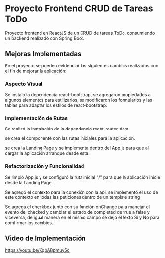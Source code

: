 # Proyecto Frontend CRUD de Tareas ToDo 

Proyecto frontend en ReactJS de un CRUD de tareas ToDo, consumiendo un backend realizado con Spring Boot.

## Mejoras Implementadas

En el proyecto se pueden evidenciar los siguientes cambios realizados con el fin de mejorar la aplicación:

### Aspecto Visual

Se instaló la dependencia react-bootstrap, se agregaron propiedades a algunos elementos para estilizarlos, se modificaron los formularios y las tablas para adaptar los estilos de react-bootstrap.

### Implementación de Rutas

Se realizó la instalación de la dependencia react-router-dom

se crea el componente con las rutas iniciales para la aplicación.

se crea la Landing Page y se implementa dentro del App.js para que al cargar la aplicación arranque desde esta.

### Refactorización y Funcionalidad

Se limpió App.js y se configuró la ruta inicial "/" para que la aplicación inicie desde la Landing Page.

Se agregó el contexto para la conexión con la api, se implementó el uso de este contexto en todas las peticiones dentro de un template string

Se agrega el checkbox junto con su función onChange para manejar el evento del checked y cambiar el estado de completed de true a false y viceversa, de igual manera en el mismo campo se dejó el texto Si y No para comfirmar los cambios.

## Video de Implementación

https://youtu.be/KqbABpmuy5c

